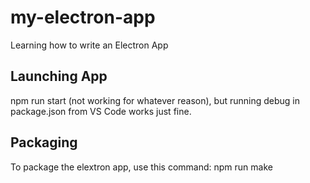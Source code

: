 # my-electron-app
Learning how to write an Electron App

## Launching App
npm run start (not working for whatever reason), but running debug in package.json from VS Code works just fine.

## Packaging
To package the elextron app, use this command:
npm run make
